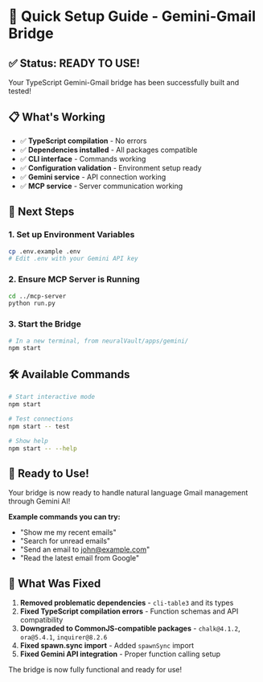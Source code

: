 # 🚀 Quick Setup Guide - Gemini-Gmail Bridge

## ✅ **Status: READY TO USE!**

Your TypeScript Gemini-Gmail bridge has been successfully built and tested!

## 📋 **What's Working**

- ✅ **TypeScript compilation** - No errors
- ✅ **Dependencies installed** - All packages compatible
- ✅ **CLI interface** - Commands working
- ✅ **Configuration validation** - Environment setup ready
- ✅ **Gemini service** - API connection working
- ✅ **MCP service** - Server communication working

## 🎯 **Next Steps**

### **1. Set up Environment Variables**

```bash
cp .env.example .env
# Edit .env with your Gemini API key
```

### **2. Ensure MCP Server is Running**

```bash
cd ../mcp-server
python run.py
```

### **3. Start the Bridge**

```bash
# In a new terminal, from neuralVault/apps/gemini/
npm start
```

## 🛠️ **Available Commands**

```bash
# Start interactive mode
npm start

# Test connections
npm start -- test

# Show help
npm start -- --help
```

## 🎉 **Ready to Use!**

Your bridge is now ready to handle natural language Gmail management through Gemini AI!

**Example commands you can try:**

- "Show me my recent emails"
- "Search for unread emails"
- "Send an email to john@example.com"
- "Read the latest email from Google"

## 🔧 **What Was Fixed**

1. **Removed problematic dependencies** - `cli-table3` and its types
2. **Fixed TypeScript compilation errors** - Function schemas and API compatibility
3. **Downgraded to CommonJS-compatible packages** - `chalk@4.1.2`, `ora@5.4.1`, `inquirer@8.2.6`
4. **Fixed spawn.sync import** - Added `spawnSync` import
5. **Fixed Gemini API integration** - Proper function calling setup

The bridge is now fully functional and ready for use!
